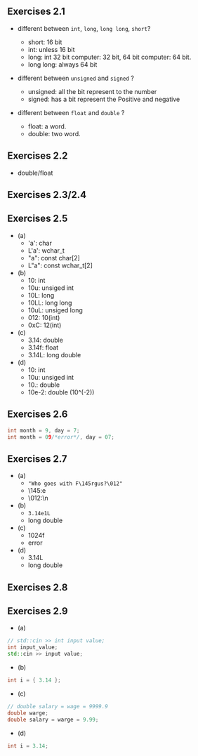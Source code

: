 ## Exercises 2.1
- different between `int`, `long`, `long long`, `short`?
    - short: 16 bit
    - int: unless 16 bit
    - long: int 32 bit computer: 32 bit, 64 bit computer: 64 bit.
    - long long: always 64 bit

- different between `unsigned` and `signed` ? 
    - unsigned: all the bit represent to the number
    - signed: has a bit represent the Positive and negative

- different between `float` and `double` ? 
    - float: a word.
    - double: two word.

## Exercises 2.2
- double/float

## Exercises 2.3/2.4

## Exercises 2.5
- (a)
    - 'a': char
    - L'a': wchar_t
    - "a": const char[2]
    - L"a": const wchar_t[2]
- (b)
    - 10: int
    - 10u: unsiged int
    - 10L: long 
    - 10LL: long long
    - 10uL: unsiged long 
    - 012: 10(int)
    - 0xC: 12(int)
- (c)
    - 3.14: double 
    - 3.14f: float
    - 3.14L: long double 
- (d)
    - 10: int
    - 10u: unsiged int
    - 10.: double
    - 10e-2: double (10^(-2))

## Exercises 2.6
```c
int month = 9, day = 7;
int month = 09/*error*/, day = 07;
```

## Exercises 2.7
- (a)
    - `"Who goes with F\145rgus?\012"`
    - \145:e
    - \012:\n
- (b)
    - `3.14e1L`
    - long double
- (c)
    - 1024f
    - error
- (d)
    - 3.14L
    - long double

## Exercises 2.8

## Exercises 2.9
- (a)
```c++
// std::cin >> int input value;
int input_value;
std::cin >> input value;
```
- (b)
```c++
int i = { 3.14 };
```
- (c)
```c++
// double salary = wage = 9999.9
double warge;
double salary = warge = 9.99;
```
- (d)
```c++
int i = 3.14;
```